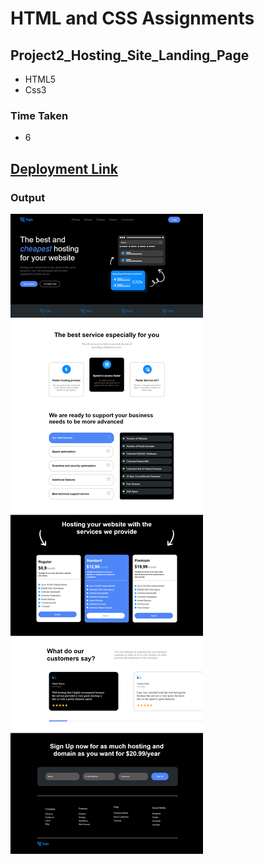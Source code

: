 # HTML and CSS Assignments #

## Project2_Hosting_Site_Landing_Page ##

- HTML5
- Css3

### Time Taken

- 6

## [Deployment Link](https://mounika-hosting-landing-page.netlify.app/)

### Output ###


![output](./output.png)
